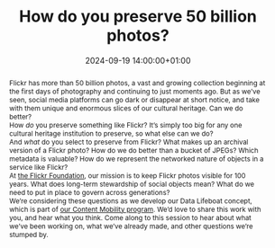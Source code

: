---
abstract: 'Flickr has more than 50 billion photos, a vast and growing collection beginning
  at the first days of photography and continuing to just moments ago. But as we’ve
  seen, social media platforms can go dark or disappear at short notice, and take
  with them unique and enormous slices of our cultural heritage. Can we do better?


  How *do* you preserve something like Flickr? It’s simply too big for any one cultural
  heritage institution to preserve, so what else can we do?


  And *what* do you select to preserve from Flickr? What makes up an archival version
  of a Flickr photo? How do we do better than a bucket of JPEGs? Which metadata is
  valuable? How do we represent the networked nature of objects in a service like
  Flickr?


  At [the Flickr Foundation](https://www.flickr.org/), our mission is to keep Flickr
  photos visible for 100 years. What does long-term stewardship of social objects
  mean? What do we need to put in place to govern across generations?


  We’re considering these questions as we develop our Data Lifeboat concept, which
  is part of [our Content Mobility program](https://www.flickr.org/programs/content-mobility/).
  We’d love to share this work with you, and hear what you think. Come along to this
  session to hear about what we’ve been working on, what we’ve already made, and other
  questions we’re stumped by.'
creators:
- Alex Chan
- ' George Oates'
date: 2024-09-19 14:00:00+01:00
document_url: null
grand_parent: iPRES
institutions: []
keywords:
- approaches to preservation
- start 2 preserve
landing_page_url: ''
language: eng
layout: publication
license: Creative Commons Attribution 4.0 (CC-BY-4.0)
notes_url: https://docs.google.com/document/d/1WaNavGOTtAw-JmB6YZP7qn8YH5dhTuGSBei1d1y1SZc/edit#heading=h.aar4tupij1po
parent: iPRES 2024
publication_type: birds of a feather
size: null
slides_url: ''
source_name: iPRES
stream_url: ''
title: How do you preserve 50 billion photos?
year: 2024
---